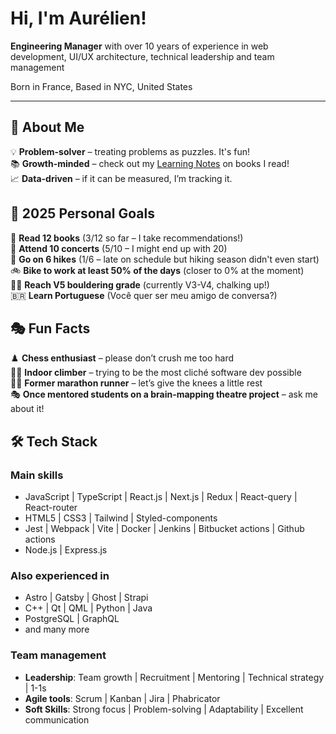 # Hi, I'm Aurélien!


**Engineering Manager** with over 10 years of experience in web development, UI/UX
architecture, technical leadership and team management

Born in France, Based in NYC, United States

---

## 🚀 About Me

💡 **Problem-solver** – treating problems as puzzles. It's fun!  
📚 **Growth-minded** – check out my [Learning Notes](https://github.com/agreffard/learning-notes) on books I read!  
📈 **Data-driven** – if it can be measured, I’m tracking it.  


## 🎯 2025 Personal Goals
📖 **Read 12 books** (3/12 so far – I take recommendations!)   
🎸 **Attend 10 concerts** (5/10 – I might end up with 20)  
🥾 **Go on 6 hikes** (1/6 – late on schedule but hiking season didn't even start)  
🚲 **Bike to work at least 50% of the days** (closer to 0% at the moment)  
🧗‍♂️ **Reach V5 bouldering grade** (currently V3-V4, chalking up!)  
🇧🇷 **Learn Portuguese** (Você quer ser meu amigo de conversa?)  


## 🎭 Fun Facts

♟️ **Chess enthusiast** – please don’t crush me too hard  
🧗‍♂️ **Indoor climber** – trying to be the most cliché software dev possible  
🏃‍♂️ **Former marathon runner** – let’s give the knees a little rest  
🎭 **Once mentored students on a brain-mapping theatre project** – ask me about it!


## 🛠️ Tech Stack

### Main skills
- JavaScript | TypeScript | React.js | Next.js | Redux | React-query | React-router
- HTML5 | CSS3 | Tailwind | Styled-components
- Jest | Webpack | Vite | Docker | Jenkins | Bitbucket actions | Github actions
- Node.js | Express.js

### Also experienced in
- Astro | Gatsby | Ghost | Strapi
- C++ | Qt | QML | Python | Java
- PostgreSQL | GraphQL
- and many more

### Team management
- **Leadership**: Team growth | Recruitment | Mentoring | Technical strategy | 1-1s
- **Agile tools**: Scrum | Kanban | Jira | Phabricator  
- **Soft Skills**: Strong focus | Problem-solving | Adaptability | Excellent   communication

